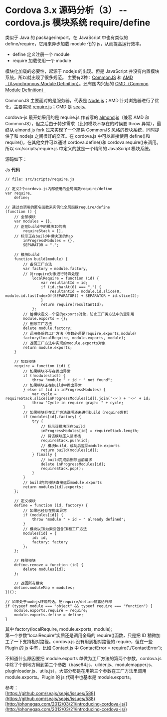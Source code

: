 # Cordova 3.x 源码分析（3） -- cordova.js 模块系统 require/define

类似于 Java 的 package/import，在 JavaScript 中也有类似的 define/require，它用来异步加载 module 化的 js，从而提高运行效率。 

- define 定义注册一个 module
- require 加载使用一个 module

模块化加载的必要性，起源于 nodejs 的出现。但是 JavaScript 并没有内置模块系统，所以就出现了很多规范。 
主要有2种：[CommonJS](http://wiki.commonjs.org/wiki/Modules/1.1) 和 [AMD（Asynchronous Module Definition）](http://en.wikipedia.org/wiki/Asynchronous_module_definition)。还有国内兴起的 [CMD（Common Module Definition）](https://github.com/cmdjs/specification/blob/master/draft/module.md) 

CommonJS 主要面对的是服务器，代表是 [Node.js](http://nodejs.org/)；AMD 针对浏览器进行了优化，主要实现 [require.js](http://www.requirejs.org/)；CMD 是 [seajs](http://seajs.org/docs/)。 

cordova-js 最开始采用的是 require.js 作者写的 [almond.js](http://github.com/jrburke/almond)（兼容 AMD 和 CommonJS），但之后由于特殊需求（比如模块不存在的时候要 throw 异常），最终从 almond.js fork 过来实现了一个简易 CommonJS 风格的模块系统，同时提供了和 nodejs 之间很好的交互。在 cordova.js 中可以直接使用 define()和 require()，在其他文件可以通过 cordova.define()和 cordova.require()来调用。所以 src/scripts/require.js 中定义的就是一个精简的 JavaScript 模块系统。 

源码如下： 

Js **代码**

```
// file: src/scripts/require.js

// 定义2个cordova.js内部使用的全局函数require/define
var require,
    define;

// 通过自调用的匿名函数来实例化全局函数require/define
(function () {
    // 全部模块
    var modules = {},
    // 正在build中的模块ID的栈
        requireStack = [],
    // 标示正在build中模块ID的Map
        inProgressModules = {},
        SEPARATOR = ".";

    // 模块build
    function build(module) {
        // 备份工厂方法
        var factory = module.factory,
        // 对require对象进行特殊处理
            localRequire = function (id) {
                var resultantId = id;
                if (id.charAt(0) === ".") {
                    resultantId = module.id.slice(0, module.id.lastIndexOf(SEPARATOR)) + SEPARATOR + id.slice(2);
                }
                return require(resultantId);
            };
        // 给模块定义一个空的exports对象，防止工厂类方法中的空引用
        module.exports = {};
        // 删除工厂方法
        delete module.factory;
        // 调用备份的工厂方法（参数必须是require,exports,module）
        factory(localRequire, module.exports, module);
        // 返回工厂方法中实现的module.exports对象
        return module.exports;
    }

    // 加载模块
    require = function (id) {
        // 如果模块不存在抛出异常
        if (!modules[id]) {
            throw "module " + id + " not found";
        // 如果模块正在build中抛出异常
        } else if (id in inProgressModules) {
            var cycle = requireStack.slice(inProgressModules[id]).join('->') + '->' + id;
            throw "Cycle in require graph: " + cycle;
        }
        // 如果模块存在工厂方法说明还未进行build（require嵌套）
        if (modules[id].factory) {
            try {
                // 标示该模块正在build
                inProgressModules[id] = requireStack.length;
                // 将该模块压入请求栈
                requireStack.push(id);
                // 模块build，成功后返回module.exports
                return build(modules[id]);
            } finally {
                // build完成后删除当前请求
                delete inProgressModules[id];
                requireStack.pop();
            }
        }
        // build完的模块直接返回module.exports
        return modules[id].exports;
    };

    // 定义模块
    define = function (id, factory) {
        // 如果已经存在抛出异常
        if (modules[id]) {
            throw "module " + id + " already defined";
        }
        // 模块以ID为索引包含ID和工厂方法
        modules[id] = {
            id: id,
            factory: factory
        };
    };

    // 移除模块
    define.remove = function (id) {
        delete modules[id];
    };

    // 返回所有模块
    define.moduleMap = modules;
})();

// 如果处于nodejs环境的话，把require/define暴露给外部
if (typeof module === "object" && typeof require === "function") {
    module.exports.require = require;
    module.exports.define = define;
}
```

其中 factory(localRequire, module.exports, module);  
第一个参数“localRequire”实质还是调用全局的 require()函数，只是把 ID 稍微加工了一下支持相对路径。cordova.js 没有用到相对路径的 require，但在一些 Plugin 的 js 中有，比如 Contact.js 中 ContactError = require('./ContactError'); 

不知道什么原因要把 module.exports 单做为工厂方法的第两个参数，cordova.js 中除了个别地方用到第二个参数（base64.js、uilder.js、modulemapper.js、pluginloader.js、utils.js），大部分都是在用第三个参数在工厂方法里调用 module.exports。Plugin 的 js 代码中也基本是 module.exports。 

参考：   
[https://github.com/seajs/seajs/issues/588](https://github.com/seajs/seajs/issues/588)   
[http://phonegap.com/2012/03/21/introducing-cordova-js/](http://phonegap.com/2012/03/21/introducing-cordova-js/)